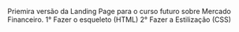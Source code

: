 Priemira versão da Landing Page para o curso futuro sobre Mercado Financeiro.
1° Fazer o esqueleto (HTML)
2° Fazer a Estilização (CSS)